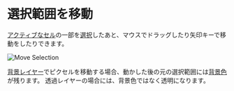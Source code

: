 # 選択範囲を移動

[アクティブなセル](cel.md)の一部を[選択](selecting.md)したあと、マウスでドラッグしたり矢印キーで移動をしたりできます。

![Move Selection](move-selection/move-selection.gif)


[背景レイヤー](layers.md#背景レイヤー)でピクセルを移動する場合、動かした後の元の選択範囲には[背景色](color-bar.md#背景色)が残ります。
透過レイヤーの場合には、背景色ではなく透明になります。
